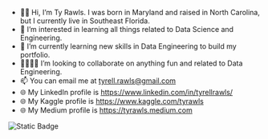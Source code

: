- 👋🏾 Hi, I’m Ty Rawls. I was born in Maryland and raised in North Carolina, but I currently live in Southeast Florida.
- 🧠 I’m interested in learning all things related to Data Science and Engineering.
- 🌱 I’m currently learning new skills in Data Engineering to build my portfolio.
- 🫱🏾‍🫲🏽 I’m looking to collaborate on anything fun and related to Data Engineering.
- 📫 You can email me at tyrell.rawls@gmail.com
- 🌐︎ My LinkedIn profile is https://www.linkedin.com/in/tyrellrawls/
- 🌐︎ My Kaggle profile is https://www.kaggle.com/tyrawls
- 🌐︎ My Medium profile is https://tyrawls.medium.com


![Static Badge](https://img.shields.io/badge/medium-black?style=for-the-badge&logo=medium&link=https%3A%2F%2Ftyrawls.medium.com%2Fabout)


<!---
TyRawls/TyRawls is a ✨ special ✨ repository because its `README.md` (this file) appears on your GitHub profile. 
You can click the Preview link to take a look at your changes.
--->
